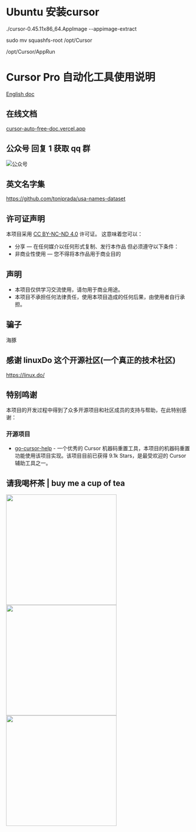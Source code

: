 # Ubuntu 安装cursor
./cursor-0.45.11x86_64.AppImage --appimage-extract

sudo mv squashfs-root /opt/Cursor

/opt/Cursor/AppRun


# Cursor Pro 自动化工具使用说明


[English doc](./README.EN.md)


## 在线文档
[cursor-auto-free-doc.vercel.app](https://cursor-auto-free-doc.vercel.app)


## 公众号 回复 1 获取 qq 群

![公众号](./screen/qrcode_for_gh_c985615b5f2b_258.jpg)

## 英文名字集
https://github.com/toniprada/usa-names-dataset

## 许可证声明
本项目采用 [CC BY-NC-ND 4.0](https://creativecommons.org/licenses/by-nc-nd/4.0/) 许可证。
这意味着您可以：
- 分享 — 在任何媒介以任何形式复制、发行本作品
但必须遵守以下条件：
- 非商业性使用 — 您不得将本作品用于商业目的

## 声明
- 本项目仅供学习交流使用，请勿用于商业用途。
- 本项目不承担任何法律责任，使用本项目造成的任何后果，由使用者自行承担。



## 骗子
海豚


## 感谢 linuxDo 这个开源社区(一个真正的技术社区)
https://linux.do/

## 特别鸣谢
本项目的开发过程中得到了众多开源项目和社区成员的支持与帮助，在此特别感谢：

### 开源项目
- [go-cursor-help](https://github.com/yuaotian/go-cursor-help) - 一个优秀的 Cursor 机器码重置工具，本项目的机器码重置功能使用该项目实现。该项目目前已获得 9.1k Stars，是最受欢迎的 Cursor 辅助工具之一。

## 请我喝杯茶 | buy me a cup of tea
<img src="./screen/image.png" width="300"/>
<img src="./screen/28613e3f3f23a935b66a7ba31ff4e3f.jpg" width="300"/>
 <img src="./screen/mm_facetoface_collect_qrcode_1738583247120.png" width="300"/>


